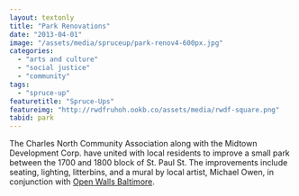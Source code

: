 ```yaml
---
layout: textonly
title: "Park Renovations"
date: "2013-04-01"
image: "/assets/media/spruceup/park-renov4-600px.jpg"
categories: 
  - "arts and culture"
  - "social justice"
  - "community"
tags: 
  - "spruce-up"
featuretitle: "Spruce-Ups"
featureimg: "http://rwdfruhoh.ookb.co/assets/media/rwdf-square.png"
tabid: park
---
```


The Charles North Community Association along with the Midtown Development Corp. have united with local residents to improve a small park between the 1700 and 1800 block of St. Paul St. The improvements include seating, lighting, litterbins, and a mural by local artist, Michael Owen, in conjunction with [Open Walls Baltimore][OWB].

[OWB]: http://openwallsbaltimore.com/
